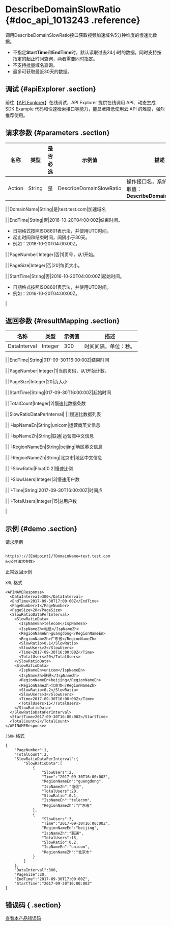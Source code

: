 # DescribeDomainSlowRatio {#doc_api_1013243 .reference}

调用DescribeDomainSlowRatio接口获取视频加速域名5分钟维度的慢速比数据。

-   不指定**StartTime**和**EndTime**时，默认读取过去24小时的数据，同时支持按指定的起止时间查询，两者需要同时指定。
-   不支持批量域名查询。
-   最多可获取最近30天的数据。

## 调试 {#apiExplorer .section}

前往【[API Explorer](https://api.aliyun.com/#product=Cdn&api=DescribeDomainSlowRatio)】在线调试，API Explorer 提供在线调用 API、动态生成 SDK Example 代码和快速检索接口等能力，能显著降低使用云 API 的难度，强烈推荐使用。

## 请求参数 {#parameters .section}

|名称|类型|是否必选|示例值|描述|
|--|--|----|---|--|
|Action|String|是|DescribeDomainSlowRatio|操作接口名，系统规定参数 取值：**DescribeDomainSlowRatio**

 |
|DomainName|String|是|test.test.com|加速域名

 |
|EndTime|String|否|2016-10-20T04:00:00Z|结束时间。

 -   日期格式按照ISO8601表示法，并使用UTC时间。
-   起止时间和结束时间，间隔小于30天。
-   例如：2016-10-20T04:00:00Z。

 |
|PageNumber|Integer|否|1|页号，从1开始。

 |
|PageSize|Integer|否|20|每页大小。

 |
|StartTime|String|否|2016-10-20T04:00:00Z|起始时间。

 -   日期格式按照ISO8601表示法，并使用UTC时间。
-   例如：2016-10-20T04:00:00Z。

 |

## 返回参数 {#resultMapping .section}

|名称|类型|示例值|描述|
|--|--|---|--|
|DataInterval|Integer|300|时间间隔，单位：秒。

 |
|EndTime|String|017-09-30T16:00:00Z|结束时间

 |
|PageNumber|Integer|1|当前页码，从1开始计数。

 |
|PageSize|Integer|20|页大小

 |
|StartTime|String|017-09-30T16:00:00Z|起始时间

 |
|TotalCount|Integer|2|慢速比数据条数

 |
|SlowRatioDataPerInterval| | |慢速比数据列表

 |
|└IspNameEn|String|unicom|运营商英文信息

 |
|└IspNameZh|String|联通|运营商中文信息

 |
|└RegionNameEn|String|beijing|地区英文信息

 |
|└RegionNameZh|String|北京市|地区中文信息

 |
|└SlowRatio|Float|0.2|慢速比例

 |
|└SlowUsers|Integer|3|慢速用户数

 |
|└Time|String|2017-09-30T16:00:00Z|时间点

 |
|└TotalUsers|Integer|15|总用户数

 |

## 示例 {#demo .section}

请求示例

``` {#request_demo}

http(s)://[Endpoint]/?DomainName=test.test.com
&<公共请求参数>

```

正常返回示例

`XML` 格式

``` {#xml_return_success_demo}
<APINAMEResponse>
  <DataInterval>300</DataInterval>
  <EndTime>2017-09-30T17:00:00Z</EndTime>
  <PageNumber>1</PageNumber>
  <PageSize>20</PageSize>
  <SlowRatioDataPerInterval>
    <SlowRatioData>
      <IspNameEn>telecom</IspNameEn>
      <IspNameZh>电信</IspNameZh>
      <RegionNameEn>guangdong</RegionNameEn>
      <RegionNameZh>广东省</RegionNameZh>
      <SlowRatio>0.1</SlowRatio>
      <SlowUsers>2</SlowUsers>
      <Time>2017-09-30T16:00:00Z</Time>
      <TotalUsers>20</TotalUsers>
    </SlowRatioData>
    <SlowRatioData>
      <IspNameEn>unicom</IspNameEn>
      <IspNameZh>联通</IspNameZh>
      <RegionNameEn>beijing</RegionNameEn>
      <RegionNameZh>北京市</RegionNameZh>
      <SlowRatio>0.2</SlowRatio>
      <SlowUsers>3</SlowUsers>
      <Time>2017-09-30T16:00:00Z</Time>
      <TotalUsers>15</TotalUsers>
    </SlowRatioData>
  </SlowRatioDataPerInterval>
  <StartTime>2017-09-30T16:00:00Z</StartTime>
  <TotalCount>2</TotalCount>
</APINAMEResponse>

```

`JSON` 格式

``` {#json_return_success_demo}
{
	"PageNumber":1,
	"TotalCount":2,
	"SlowRatioDataPerInterval":{
		"SlowRatioData":[
			{
				"SlowUsers":2,
				"Time":"2017-09-30T16:00:00Z",
				"RegionNameEn":"guangdong",
				"IspNameZh":"电信",
				"TotalUsers":20,
				"SlowRatio":0.1,
				"IspNameEn":"telecom",
				"RegionNameZh":"广东省"
			},
			{
				"SlowUsers":3,
				"Time":"2017-09-30T16:00:00Z",
				"RegionNameEn":"beijing",
				"IspNameZh":"联通",
				"TotalUsers":15,
				"SlowRatio":0.2,
				"IspNameEn":"unicom",
				"RegionNameZh":"北京市"
			}
		]
	},
	"DataInterval":300,
	"PageSize":20,
	"EndTime":"2017-09-30T17:00:00Z",
	"StartTime":"2017-09-30T16:00:00Z"
}
```

## 错误码 { .section}

[查看本产品错误码](https://error-center.aliyun.com/status/product/Cdn)

